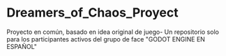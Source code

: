# Dreamers_of_Chaos_Proyect
Proyecto en común, basado en idea original de juego- Un repositorio solo para los participantes activos del grupo de face "GODOT  ENGINE EN ESPAÑOL"
